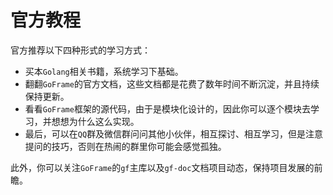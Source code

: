 

# 官方教程


官方推荐以下四种形式的学习方式：
- 买本`Golang`相关书籍，系统学习下基础。
- 翻翻`GoFrame`的官方文档，这些文档都是花费了数年时间不断沉淀，并且持续保持更新。
- 看看`GoFrame`框架的源代码，由于是模块化设计的，因此你可以逐个模块去学习，并想想为什么这么实现。
- 最后，可以在`QQ`群及微信群问问其他小伙伴，相互探讨、相互学习，但是注意提问的技巧，否则在热闹的群里你可能会感觉孤独。

此外，你可以关注`GoFrame`的`gf`主库以及`gf-doc`文档项目动态，保持项目发展的前瞻。










